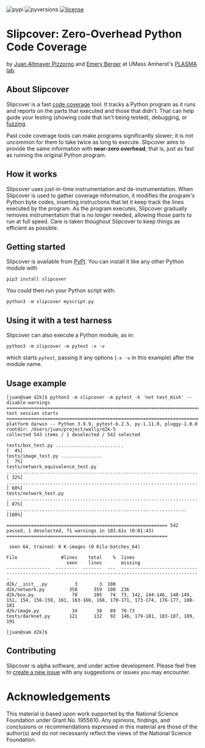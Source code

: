 ![pypi](https://img.shields.io/pypi/v/slipcover)
![pyversions](https://img.shields.io/pypi/pyversions/slipcover)
[![license](https://img.shields.io/pypi/l/slipcover)](LICENSE)

# Slipcover: Zero-Overhead Python Code Coverage
by [Juan Altmayer Pizzorno](https://www.linkedin.com/in/juan-altmayer-pizzorno/) and [Emery Berger](https://emeryberger.com)
at UMass Amherst's [PLASMA lab](https://plasma-umass.org/).

## About Slipcover
Slipcover is a fast [code coverage](https://en.wikipedia.org/wiki/Code_coverage) tool.
It tracks a Python program as it runs and reports on the parts that executed and
those that didn't.
That can help guide your testing (showing code that isn't being tested), debugging,
or [fuzzing](https://en.wikipedia.org/wiki/Fuzzing).

Past code coverage tools can make programs significantly slower;
it is not uncommon for them to take twice as long to execute.
Slipcover aims to provide the same information with **near-zero overhead**, that is, 
just as fast as running the original Python program.

## How it works
Slipcover uses just-in-time instrumentation and de-instrumentation.
When Slipcover is used to gather coverage information, it modifies the program's Python byte codes,
inserting instructions that let it keep track the lines executed by the program.
As the program executes, Slipcover gradually removes instrumentation that
is no longer needed, allowing those parts to run at full speed.
Care is taken thoughout Slipcover to keep things as efficient as possible.

## Getting started
Slipcover is available from [PyPI](https://pypi.org/project/slipcover).
You can install it like any other Python module with
```console
pip3 install slipcover
```

You could then run your Python script with:
```console
python3 -m slipcover myscript.py
```

## Using it with a test harness
Slipcover can also execute a Python module, as in:
```console
python3 -m slipcover -m pytest -x -v
```
which starts `pytest`, passing it any options (`-x -v` in this example)
after the module name.

## Usage example
```console
[juan@sam d2k]$ python3 -m slipcover -m pytest -k 'not test_mish' --disable-warnings
============================================================================== test session starts ===============================================================================
platform darwin -- Python 3.9.9, pytest-6.2.5, py-1.11.0, pluggy-1.0.0
rootdir: /Users/juan/project/wally/d2k-5
collected 543 items / 1 deselected / 542 selected                                                                                                                                

tests/box_test.py .........................                                                                                                                                [  4%]
tests/image_test.py ...............                                                                                                                                        [  7%]
tests/network_equivalence_test.py ........................................................................................................................................ [ 32%]
........................................................................................................................................................                   [ 60%]
tests/network_test.py .................................................................................................................................................... [ 87%]
..................................................................                                                                                                         [100%]

=========================================================== 542 passed, 1 deselected, 71 warnings in 103.61s (0:01:43) ===========================================================

 seen 64, trained: 0 K-images (0 Kilo-batches_64) 

File                #lines    total    %  lines
                      seen    lines       missing
----------------  --------  -------  ---  ---------------------------------------------------------------------------------------------------
d2k/__init__.py          3        3  100
d2k/network.py         358      359  100  236
d2k/box.py              78      105   74  73, 142, 144-146, 148-149, 151, 154, 156-159, 161, 163-166, 168, 170-171, 173-174, 176-177, 180-181
d2k/image.py            34       38   89  70-73
tests/darknet.py       121      132   92  146, 179-181, 183-187, 189, 191

[juan@sam d2k]$
```

## Contributing
Slipcover is alpha software, and under active development.
Please feel free to [create a new issue](https://github.com/jaltmayerpizzorno/slipcover/issues/new)
with any suggestions or issues you may encounter.

# Acknowledgements
This material is based upon work supported by the National Science
Foundation under Grant No. 1955610. Any opinions, findings, and
conclusions or recommendations expressed in this material are those of
the author(s) and do not necessarily reflect the views of the National
Science Foundation.
